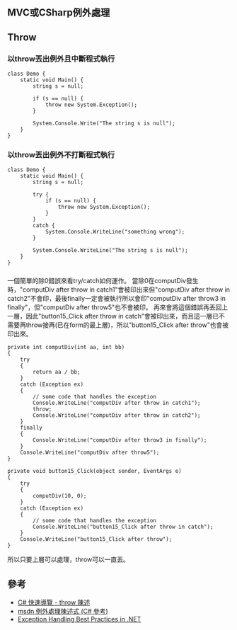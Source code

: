 MVC或CSharp例外處理
------


## Throw

### 以throw丟出例外且中斷程式執行

	class Demo {
	    static void Main() {
	        string s = null;
	 
	        if (s == null) {
	            throw new System.Exception();
	        }
	 
	        System.Console.Write("The string s is null"); 
	    }
	}

### 以throw丟出例外不打斷程式執行

	class Demo {
	    static void Main() {
	        string s = null;
	         
	        try {
	            if (s == null) {
	                throw new System.Exception();
	            }
	        }
	        catch {
	            System.Console.WriteLine("something wrong");
	        }
	 
	        System.Console.WriteLine("The string s is null"); 
	    }
	}

###
一個簡單的除0錯誤來看try/catch如何運作。
當除0在computDiv發生時，"computDiv after throw in catch1"會被印出來但"computDiv after throw in catch2"不會印，最後finally一定會被執行所以會印"computDiv after throw3 in finally"，但"computDiv after throw5"也不會被印。 再來會將這個錯誤再丟回上一層，因此"button15_Click after throw in catch"會被印出來，而且這一層已不需要再throw接再(已在form的最上層)，所以"button15_Click after throw"也會被印出來。

    private int computDiv(int aa, int bb)
    {
        try
        {
            return aa / bb;
        }
        catch (Exception ex)
        {
            // some code that handles the exception
            Console.WriteLine("computDiv after throw in catch1");
            throw;
            Console.WriteLine("computDiv after throw in catch2");
        }
        finally
        {
            Console.WriteLine("computDiv after throw3 in finally");
        }
        Console.WriteLine("computDiv after throw5");
    }

    private void button15_Click(object sender, EventArgs e)
    {
        try
        {
            computDiv(10, 0);
        }
        catch (Exception ex)
        {
            // some code that handles the exception
            Console.WriteLine("button15_Click after throw in catch");
        }
        Console.WriteLine("button15_Click after throw");
    }

所以只要上層可以處理，throw可以一直丟。

## 參考
* [C# 快速導覽 - throw 陳述](http://pydoing.blogspot.tw/2013/06/Csharp-throw.html)
* [msdn 例外處理陳述式 (C# 參考)](http://msdn.microsoft.com/zh-tw/library/s7fekhdy%28v=vs.80%29.aspx)
* [Exception Handling Best Practices in .NET](http://www.codeproject.com/Articles/9538/Exception-Handling-Best-Practices-in-NET#LogException.ToString%28%29;neverlogonlyException.Message11)